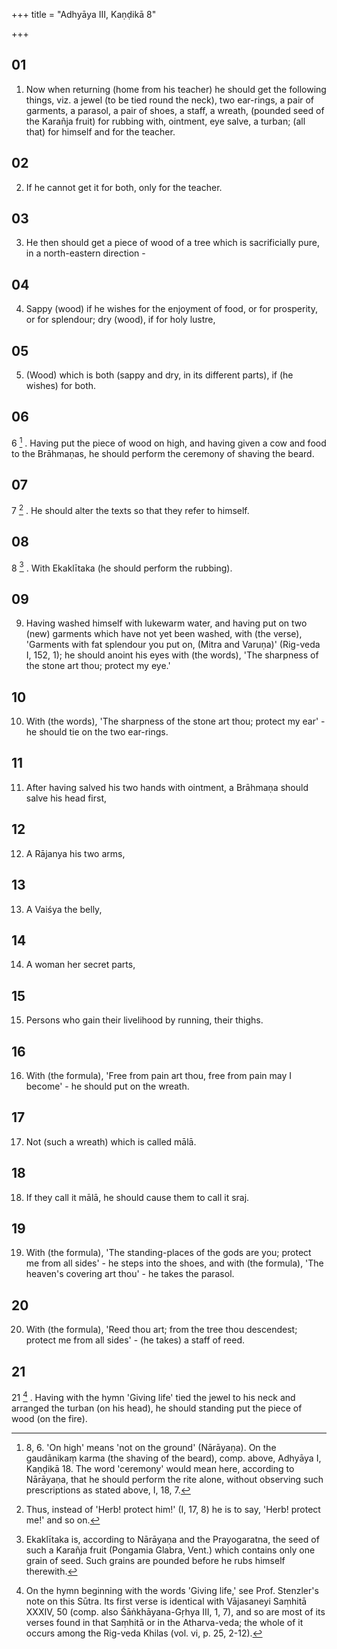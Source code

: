 +++
title = "Adhyāya III, Kaṇḍikā 8"

+++
## 01
1. Now when returning (home from his teacher) he should get the following things, viz. a jewel (to be tied round the neck), two ear-rings, a pair of garments, a parasol, a pair of shoes, a staff, a wreath, (pounded seed of the Karañja fruit) for rubbing with, ointment, eye salve, a turban; (all that) for himself and for the teacher.

## 02
2. If he cannot get it for both, only for the teacher.

## 03
3. He then should get a piece of wood of a tree which is sacrificially pure, in a north-eastern direction - 

## 04
4. Sappy (wood) if he wishes for the enjoyment of food, or for prosperity, or for splendour; dry (wood), if for holy lustre,

## 05
5. (Wood) which is both (sappy and dry, in its different parts), if (he wishes) for both.

## 06
6 [^1] . Having put the piece of wood on high, and having given a cow and food to the Brāhmaṇas, he should perform the ceremony of shaving the beard.

## 07
7 [^2] . He should alter the texts so that they refer to himself.

## 08
8 [^3] . With Ekaklītaka (he should perform the rubbing).

## 09
9. Having washed himself with lukewarm water, and having put on two (new) garments which have not yet been washed, with (the verse), 'Garments with fat splendour you put on, (Mitra and Varuṇa)' (Rig-veda I, 152, 1); he should anoint his eyes with (the words), 'The sharpness of the stone art thou; protect my eye.'

## 10
10. With (the words), 'The sharpness of the stone art thou; protect my ear' - he should tie on the two ear-rings.

## 11
11. After having salved his two hands with ointment, a Brāhmaṇa should salve his head first,

## 12
12. A Rājanya his two arms,

## 13
13. A Vaiśya the belly,

## 14
14. A woman her secret parts,

## 15
15. Persons who gain their livelihood by running, their thighs.

## 16
16. With (the formula), 'Free from pain art thou, free from pain may I become' - he should put on the wreath.

## 17
17. Not (such a wreath) which is called mālā.

## 18
18. If they call it mālā, he should cause them to call it sraj.

## 19
19. With (the formula), 'The standing-places of the gods are you; protect me from all sides' - he steps into the shoes, and with (the formula), 'The heaven's covering art thou' - he takes the parasol.

## 20
20. With (the formula), 'Reed thou art; from the tree thou descendest; protect me from all sides' - (he takes) a staff of reed.

## 21
21 [^4] . Having with the hymn 'Giving life' tied the jewel to his neck and arranged the turban (on his head), he should standing put the piece of wood (on the fire).



[^1]:  8, 6. 'On high' means 'not on the ground' (Nārāyaṇa). On the gaudānikaṃ karma (the shaving of the beard), comp. above, Adhyāya I, Kaṇḍikā 18. The word 'ceremony' would mean here, according to Nārāyaṇa, that he should perform the rite alone, without observing such prescriptions as stated above, I, 18, 7.

[^2]:  Thus, instead of 'Herb! protect him!' (I, 17, 8) he is to say, 'Herb! protect me!' and so on.

[^3]:  Ekaklītaka is, according to Nārāyaṇa and the Prayogaratna, the seed of such a Karañja fruit (Pongamia Glabra, Vent.) which contains only one grain of seed. Such grains are pounded before he rubs himself therewith.

[^4]:  On the hymn beginning with the words 'Giving life,' see Prof. Stenzler's note on this Sūtra. Its first verse is identical with Vājasaneyi Saṃhitā XXXIV, 50 (comp. also Śāṅkhāyana-Gṛhya III, 1, 7), and so are most of its verses found in that Saṃhitā or in the Atharva-veda; the whole of it occurs among the Rig-veda Khilas (vol. vi, p. 25, 2-12).